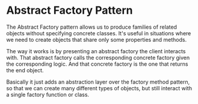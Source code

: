 # Abstract Factory Pattern
The Abstract Factory pattern allows us to produce families of related objects without specifying concrete classes.
It's useful in situations where we need to create objects that share only some properties and methods.

The way it works is by presenting an abstract factory the client interacts with.
That abstract factory calls the corresponding concrete factory given the corresponding logic.
And that concrete factory is the one that returns the end object.

Basically it just adds an abstraction layer over the factory method pattern, so that we can create
many different types of objects, but still interact with a single factory function or class.
